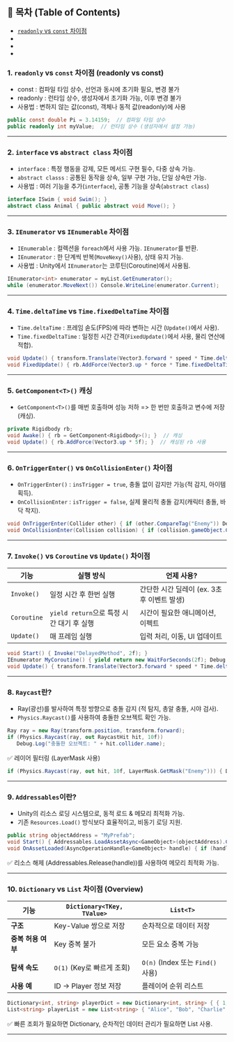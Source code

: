 ## 📌 목차 (Table of Contents)
- [```readonly``` vs ```const``` 차이점](#readonly-vs-const)
- 
- 
- 

### 1. ```readonly``` vs ```const``` 차이점 (readonly vs const)
   * const : 컴파일 타임 상수, 선언과 동시에 초기화 필요, 변경 불가
   * readonly : 런타임 상수, 생성자에서 초기화 가능, 이후 변경 불가
   * 사용법 : 변하지 않는 값(const), 객체나 동적 값(readonly)에 사용
   ``` csharp
   public const double Pi = 3.14159;  // 컴파일 타임 상수
   public readonly int myValue;  // 런타임 상수 (생성자에서 설정 가능)
   ```
---

### 2. ```interface``` vs ```abstract class``` 차이점
  * ```interface``` : 특정 행동을 강제, 모든 메서드 구현 필수, 다중 상속 가능.
  * ```abstract classs``` : 공통된 동작을 상속, 일부 구현 가능, 단일 상속만 가능.
  * 사용법 : 여러 기능을 추가(``interface``), 공통 기능을 상속(``abstract class``)
 ``` csharp
 interface ISwim { void Swim(); }
 abstract class Animal { public abstract void Move(); }
 ```
---
### 3. ```IEnumerator``` vs ```IEnumerable``` 차이점
  * ```IEnumerable``` : 컬렉션을 ``foreach``에서 사용 가능. ``IEnumerator``를 반환.
  * ```IEnumerator``` : 한 단계씩 반복(``MoveNexy()``사용), 상태 유지 가능.
  * 사용법 : Unity에서 ```IEnumerator```는 코루틴(Coroutine)에서 사용됨.
 ``` csharp
IEnumerator<int> enumerator = myList.GetEnumerator();
while (enumerator.MoveNext()) Console.WriteLine(enumerator.Current);
 ```
---
### 4. ```Time.deltaTime``` vs ```Time.fixedDeltaTime``` 차이점
  * ```Time.deltaTime``` : 프레임 솓도(FPS)에 따라 변하는 시간 (``Update()``에서 사용).
  * ```Time.fixedDeltaTime``` : 일정힌 시간 간격(``FixedUpdate()``에서 사용, 물리 연산에 적합).
 ``` csharp
void Update() { transform.Translate(Vector3.forward * speed * Time.deltaTime); }
void FixedUpdate() { rb.AddForce(Vector3.up * force * Time.fixedDeltaTime); }

 ```
---
### 5. ```GetComponent<T>()``` 캐싱
  * ```GetComponent<T>()```를 매번 호출하며 성능 저하 => 한 번만 호출하고 변수에 저장(캐싱).
 ``` csharp
private Rigidbody rb;
void Awake() { rb = GetComponent<Rigidbody>(); }  // 캐싱
void Update() { rb.AddForce(Vector3.up * 5f); }  // 캐싱된 rb 사용
 ```
---
### 6. ```OnTriggerEnter()``` vs ```OnCollisionEnter()``` 차이점
  * ```OnTriggerEnter()``` : ``insTrigger = true``, 충돌 없이 감지만 가능(적 감지, 아이템 획득).
  * ```OnCollisionEnter``` : ``isTrigger = false``, 실제 물리적 충돌 감지(캐릭터 충돌, 바닥 착지).
 ``` csharp
void OnTriggerEnter(Collider other) { if (other.CompareTag("Enemy")) Debug.Log("적 감지!"); }
void OnCollisionEnter(Collision collision) { if (collision.gameObject.CompareTag("Wall")) Debug.Log("벽과 충돌!"); }
 ```
---
### 7. ```Invoke()``` vs ```Coroutine``` vs ```Update()``` 차이점
| 기능 | 실행 방식 | 언제 사용? |
|------|------|------|
| ``Invoke()`` | 일정 시간 후 한번 실행 | 간단한 시간 딜레이 (ex. 3초 후 이벤트 발생) |
| ``Coroutine`` | ``yield return``으로 특정 시간 대기 후 실행 | 시간이 필요한 애니메이션, 이펙트 |
| ``Update()`` | 매 프레임 실행 | 입력 처리, 이동, UI 업데이트 |
 ``` csharp
void Start() { Invoke("DelayedMethod", 2f); }
IEnumerator MyCoroutine() { yield return new WaitForSeconds(2f); Debug.Log("2초 후 실행!"); }
void Update() { transform.Translate(Vector3.forward * speed * Time.deltaTime); }
 ```
---
### 8. ```Raycast```란?
  * Ray(광선)를 발사하여 특정 방향으로 충돌 감지 (적 탐지, 총알 충돌, 시야 검사).
  * ```Physics.Raycast()```를 사용하여 충돌한 오브젝트 확인 가능.
 ``` csharp
Ray ray = new Ray(transform.position, transform.forward);
if (Physics.Raycast(ray, out RaycastHit hit, 10f))
    Debug.Log("충돌한 오브젝트: " + hit.collider.name);
 ```
✅ 레이어 필터링 (LayerMask 사용)
 ``` csharp
if (Physics.Raycast(ray, out hit, 10f, LayerMask.GetMask("Enemy"))) { Debug.Log("적 감지!"); }
 ```
---

### 9. ```Addressables```이란?
  * Unity의 리소스 로딩 시스템으로, 동적 로드 & 메모리 최적화 가능.
  * 기존 ```Resources.Load()``` 방식보다 효율적이고, 비동기 로딩 지원.
 ``` csharp
public string objectAddress = "MyPrefab";
void Start() { Addressables.LoadAssetAsync<GameObject>(objectAddress).Completed += OnAssetLoaded; }
void OnAssetLoaded(AsyncOperationHandle<GameObject> handle) { if (handle.Status == AsyncOperationStatus.Succeeded) Instantiate(handle.Result); }
 ```
✅ 리소스 해제 (Addressables.Release(handle))를 사용하여 메모리 최적화 가능.

---

### 10. ```Dictionary``` vs ```List``` 차이점 (Overview)
| 기능 | `Dictionary<TKey, TValue>` | `List<T>` |
|------|----------------|-----------|
| **구조** | Key-Value 쌍으로 저장 | 순차적으로 데이터 저장 |
| **중복 허용 여부** | Key 중복 불가 | 모든 요소 중복 가능 |
| **탐색 속도** | `O(1)` (Key로 빠르게 조회) | `O(n)` (Index 또는 `Find()` 사용) |
| **사용 예** | ID → Player 정보 저장 | 플레이어 순위 리스트 |
 ``` csharp
Dictionary<int, string> playerDict = new Dictionary<int, string> { { 1, "Alice" }, { 2, "Bob" } };
List<string> playerList = new List<string> { "Alice", "Bob", "Charlie" };
 ```
✅ 빠른 조회가 필요하면 Dictionary, 순차적인 데이터 관리가 필요하면 List 사용.

---
